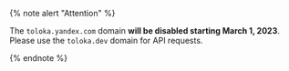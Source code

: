 {% note alert "Attention" %}

The `toloka.yandex.com` domain **will be disabled starting March 1, 2023**. Please use the `toloka.dev` domain for API requests.

{% endnote %}